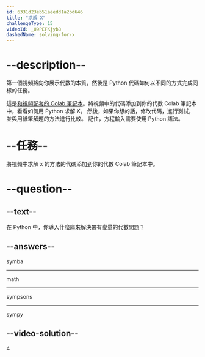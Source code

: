 ```yaml
---
id: 6331d23eb51aeedd1a2bd646
title: "求解 X"
challengeType: 15
videoId: _U9PEFKjyb8
dashedName: solving-for-x
---
```


# --description--

第一個視頻將向你展示代數的本質，然後是 Python 代碼如何以不同的方式完成同樣的任務。

這是<a href="https://colab.research.google.com/drive/11Zi77gs1FKoEqfPqYa2HtTENiWZyQAO2?usp=sharing" target="_blank" rel="noopener noreferrer nofollow">和視頻配套的 Colab 筆記本</a>。將視頻中的代碼添加到你的代數 Colab 筆記本中，看看如何用 Python 求解 X。 然後，如果你想的話，修改代碼，進行測試，並與用紙筆解題的方法進行比較。 記住，方程輸入需要使用 Python 語法。

# --任務--

將視頻中求解 x 的方法的代碼添加到你的代數 Colab 筆記本中。

# --question--

## --text--

在 Python 中，你導入什麼庫來解決帶有變量的代數問題？

## --answers--

symba

---

math

---

sympsons

---

sympy

## --video-solution--

4
